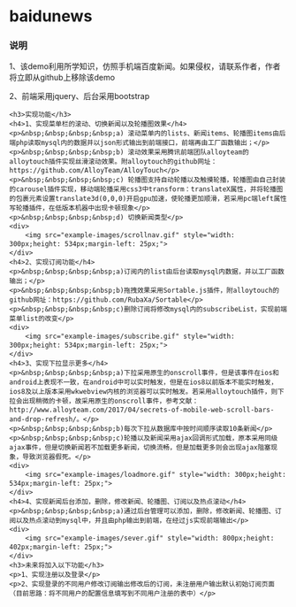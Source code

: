 # baidunews
<h3>说明</h3>
    <p>1、该demo利用所学知识，仿照手机端百度新闻。如果侵权，请联系作者，作者将立即从github上移除该demo</p>
    <p>2、前端采用jquery、后台采用bootstrap</p>

    <h3>实现功能</h3>
    <h4>1、实现菜单栏的滚动、切换新闻以及轮播图效果</h4>
    <p>&nbsp;&nbsp;&nbsp;&nbsp;a) 滚动菜单内的lists、新闻items、轮播图items由后端php读取mysql内的数据并以json形式输出到前端接口，前端再由工厂函数输出；</p>
    <p>&nbsp;&nbsp;&nbsp;&nbsp;b) 滚动效果采用腾讯前端团队alloyteam的alloytouch插件实现丝滑滚动效果。附alloytouch的github网址：https://github.com/AlloyTeam/AlloyTouch</p>
    <p>&nbsp;&nbsp;&nbsp;&nbsp;c) 轮播图支持自动轮播以及触摸轮播，轮播图由自己封装的carousel插件实现，移动端轮播采用css3中transform：translateX属性，并将轮播图的包裹元素设置translate3d(0,0,0)开启gpu加速，使轮播更加顺滑，若采用pc端left属性写轮播插件，在低版本机器中出现卡顿现象</p>
    <p>&nbsp;&nbsp;&nbsp;&nbsp;d) 切换新闻类型</p>
    <div>
    	<img src="example-images/scrollnav.gif" style="width: 300px;height: 534px;margin-left: 25px;">
    </div>
    <h4>2、实现订阅功能</h4>
    <p>&nbsp;&nbsp;&nbsp;&nbsp;a)订阅内的list由后台读取mysql内数据，并以工厂函数输出；</p>
    <p>&nbsp;&nbsp;&nbsp;&nbsp;b)拖拽效果采用Sortable.js插件，附alloytouch的github网址：https://github.com/RubaXa/Sortable</p>
    <p>&nbsp;&nbsp;&nbsp;&nbsp;c)删除订阅将修改mysql内的subscribeList，实现前端菜单list的改变</p>
    <div>
        <img src="example-images/subscribe.gif" style="width: 300px;height: 534px;margin-left: 25px;">
    </div>
    <h4>3、实现下拉显示更多</h4>
    <p>&nbsp;&nbsp;&nbsp;&nbsp;a)下拉采用原生的onscroll事件，但是该事件在ios和android上表现不一致，在android中可以实时触发，但是在ios8以前版本不能实时触发，ios8及以上版本采用wkwebview内核的浏览器可以实时触发。若采用alloytouch插件，则下拉会出现稍微的卡顿，故采用原生的onscroll事件，参考文献：http://www.alloyteam.com/2017/04/secrets-of-mobile-web-scroll-bars-and-drop-refresh/。</p>
    <p>&nbsp;&nbsp;&nbsp;&nbsp;b)每次下拉从数据库中按时间顺序读取10条新闻</p>
    <p>&nbsp;&nbsp;&nbsp;&nbsp;c)轮播以及新闻采用ajax回调形式加载，原本采用同级ajax事件，但是切换新闻若不加载更多新闻，切换流畅，但是加载更多则会出现ajax阻塞现象，导致浏览器假死。</p>
    <div>
        <img src="example-images/loadmore.gif" style="width: 300px;height: 534px;margin-left: 25px;">
    </div>
    <h4>4、实现新闻后台添加，删除，修改新闻、轮播图、订阅以及热点滚动</h4>
    <p>&nbsp;&nbsp;&nbsp;&nbsp;a)通过后台管理可以添加，删除，修改新闻、轮播图、订阅以及热点滚动到mysql中，并且由php输出到前端，在经过js实现前端输出</p>
    <div>
        <img src="example-images/sever.gif" style="width: 800px;height: 402px;margin-left: 25px;">
    </div>
    <h3>未来将加入以下功能</h3>
    <p>1、实现注册以及登录</p>
    <p>2、实现登录的不同用户修改订阅输出修改后的订阅，未注册用户输出默认初始订阅页面（目前思路：将不同用户的配置信息填写到不同用户注册的表中）</p>
